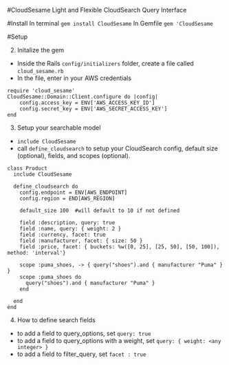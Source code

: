 #CloudSesame
Light and Flexible CloudSearch Query Interface

#Install
In terminal
	`gem install CloudSesame`
In Gemfile
	`gem 'CloudSesame`

#Setup 

2. Initalize the gem 
* Inside the Rails `config/initializers` folder, create a file called `cloud_sesame.rb`
* In the file, enter in your AWS credentials

```
require 'cloud_sesame'
CloudSesame::Domain::Client.configure do |config|
	config.access_key = ENV['AWS_ACCESS_KEY_ID']
	config.secret_key = ENV['AWS_SECRET_ACCESS_KEY']
end
```

3. Setup your searchable model

* `include CloudSesame`
* call `define_cloudsearch` to setup your CloudSearch config, default size (optional), fields, and scopes (optional).

```
class Product
  include CloudSesame  
  
  define_cloudsearch do 
    config.endpoint = ENV[AWS_ENDPOINT]
    config.region = END[AWS_REGION]
    
    default_size 100  #will default to 10 if not defined
    
    field :description, query: true 
    field :name, query: { weight: 2 }
    field :currency, facet: true 
    field :manufacturer, facet: { size: 50 }
    field :price, facet: { buckets: %w([0, 25], [25, 50], [50, 100]), method: 'interval'}
    
    scope :puma_shoes, -> { query("shoes").and { manufacturer "Puma" } } 
    scope :puma_shoes do 
      query("shoes").and { manufacturer "Puma" } 
    end

  end
end
```

4. How to define search fields 
* to add a field to query_options, set `query: true` 
* to add a field to query_options with a weight, set `query: { weight: <any integer> }`
* to add a field to filter_query, set `facet : true`

